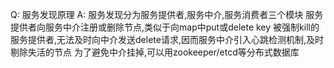 Q: 服务发现原理
A:
服务发现分为服务提供者,服务中介,服务消费者三个模块
服务提供者向服务中介注册或删除节点,类似于向map中put或delete key
被强制kill的服务提供者,无法及时向中介发送delete请求,因而服务中介引入心跳检测机制,及时剔除失活的节点
为了避免中介挂掉,可以用zookeeper/etcd等分布式数据库
